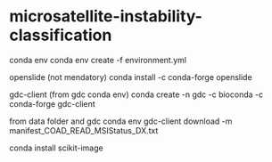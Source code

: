 # microsatellite-instability-classification

conda env
conda env create -f environment.yml

openslide (not mendatory)
conda install -c conda-forge openslide

gdc-client (from gdc conda env)
conda create -n gdc -c bioconda -c conda-forge gdc-client

from data folder and gdc conda env
gdc-client download -m manifest_COAD_READ_MSIStatus_DX.txt


conda install scikit-image

